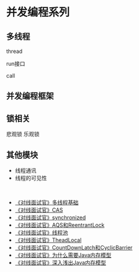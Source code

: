 # 并发编程系列

## 多线程

thread 

run接口

call




## 并发编程框架





## 锁相关

悲观锁 乐观锁

## 其他模块
 - 线程通讯
 - 线程的可见性


 <br/>



- [《对线面试官》多线程基础](http://javainterview.gitee.io/luffy/2021/08/19/02-Java%E5%B9%B6%E5%8F%91/01.%20%E5%A4%9A%E7%BA%BF%E7%A8%8B%E5%9F%BA%E7%A1%80/)
- [《对线面试官》CAS](http://javainterview.gitee.io/luffy/2021/08/19/02-Java%E5%B9%B6%E5%8F%91/02.%20CAS/)
- [《对线面试官》synchronized](http://javainterview.gitee.io/luffy/2021/08/19/02-Java%E5%B9%B6%E5%8F%91/03.%20synchronized/)
- [《对线面试官》AQS和ReentrantLock](http://javainterview.gitee.io/luffy/2021/08/19/02-Java%E5%B9%B6%E5%8F%91/04.%20AQS%E5%92%8CReentrantLock/)
- [《对线面试官》线程池](http://javainterview.gitee.io/luffy/2021/08/19/02-Java%E5%B9%B6%E5%8F%91/05.%20%E7%BA%BF%E7%A8%8B%E6%B1%A0/)
- [《对线面试官》TheadLocal](http://javainterview.gitee.io/luffy/2021/08/19/02-Java%E5%B9%B6%E5%8F%91/06.%20ThreadLocal/)
- [《对线面试官》CountDownLatch和CyclicBarrier](http://javainterview.gitee.io/luffy/2021/08/19/02-Java%E5%B9%B6%E5%8F%91/07.%20CountDownLatch%E5%92%8CCyclicBarrier/)
- [《对线面试官》为什么需要Java内存模型](http://javainterview.gitee.io/luffy/2021/08/19/02-Java%E5%B9%B6%E5%8F%91/08.%20%E4%B8%BA%E4%BB%80%E4%B9%88%E9%9C%80%E8%A6%81Java%E5%86%85%E5%AD%98%E6%A8%A1%E5%9E%8B/)
- [《对线面试官》深入浅出Java内存模型](http://javainterview.gitee.io/luffy/2021/08/19/02-Java%E5%B9%B6%E5%8F%91/09.%20%E6%B7%B1%E5%85%A5%E6%B5%85%E5%87%BAJava%E5%86%85%E5%AD%98%E6%A8%A1%E5%9E%8B/)



